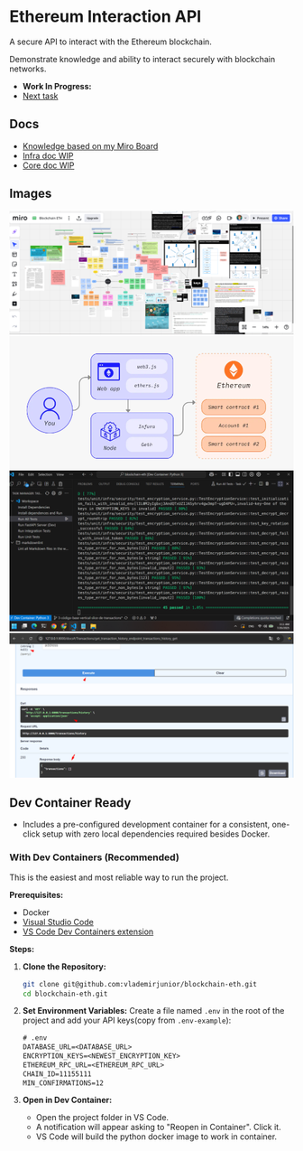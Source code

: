 # Ethereum Interaction API

A secure API to interact with the Ethereum blockchain.

Demonstrate knowledge and ability to interact securely with blockchain networks.

- **Work In Progress:**
- [Next task](https://github.com/users/vlademirjunior/projects/3/views/1)

## Docs

- [Knowledge based on my Miro Board](https://miro.com/app/board/uXjVJdxGUcs=/?share_link_id=124371910100)
- [Infra doc WIP](./src/infra/README.md)
- [Core doc WIP](./src/core/README.md)

## Images

![My Miro](./images/miro.png)
![Base Idea](./images/idea.png)
![Tests Evidences](./images/tests.png)
![Swagger Evidence](./images/swagger.png)

## Dev Container Ready

- Includes a pre-configured development container for a consistent, one-click setup with zero local dependencies required besides Docker.

### With Dev Containers (Recommended)

This is the easiest and most reliable way to run the project.

**Prerequisites:**

- Docker
- [Visual Studio Code](https://code.visualstudio.com/)
- [VS Code Dev Containers extension](https://marketplace.visualstudio.com/items?itemName=ms-vscode-remote.remote-containers)

**Steps:**

1. **Clone the Repository:**

    ```bash
    git clone git@github.com:vlademirjunior/blockchain-eth.git
    cd blockchain-eth.git
    ```

2. **Set Environment Variables:** Create a file named `.env` in the root of the project and add your API keys(copy from `.env-example`):

    ```env
    # .env
    DATABASE_URL=<DATABASE_URL>
    ENCRYPTION_KEYS=<NEWEST_ENCRYPTION_KEY>
    ETHEREUM_RPC_URL=<ETHEREUM_RPC_URL>
    CHAIN_ID=11155111
    MIN_CONFIRMATIONS=12
    ```

3. **Open in Dev Container:**
    - Open the project folder in VS Code.
    - A notification will appear asking to "Reopen in Container". Click it.
    - VS Code will build the python docker image to work in container.
